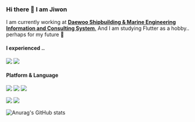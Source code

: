 ### Hi there 👋 I am Jiwon 
I am currently working at <a href="https://www.dsme.co.kr/pub/main/index.do">**Daewoo Shipbuilding & Marine Engineering Information and Consulting System**.</a>
And I am studying Flutter as a hobby.. perhaps for my future 🤔

#### I experienced ..
<img src="https://img.shields.io/badge/42Seoul-000000?style=flat-square&logo=42&logoColor=white"/> <img src="https://img.shields.io/badge/SSAFY-22b0ea?style=flat-square&logoColor=white"/>

#### Platform & Language
<img src="https://img.shields.io/badge/Flutter-02569B?style=flat-square&logo=Flutter&logoColor=white"/> <img src="https://img.shields.io/badge/Android-3DDC84?style=flat-square&logo=Android&logoColor=white"/> <img src="https://img.shields.io/badge/Spring-6DB33F?style=flat-square&logo=Spring&logoColor=white"/>

<img src="https://img.shields.io/badge/Kotlin-7F52FF?style=flat-square&logo=Kotlin&logoColor=white"/> <img src="https://img.shields.io/badge/JAVA-5382a1?style=flat-square&logoColor=white"/>

![Anurag's GitHub stats](https://github-readme-stats.vercel.app/api?username=HWNAGJIWON&show_icons=true&theme=radical)
